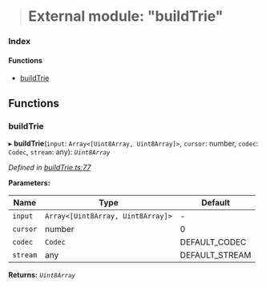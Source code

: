 > # External module: "buildTrie"

### Index

#### Functions

* [buildTrie](_buildtrie_.md#buildtrie)

## Functions

###  buildTrie

▸ **buildTrie**(`input`: `Array<[Uint8Array, Uint8Array]>`, `cursor`: number, `codec`: `Codec`, `stream`: any): *`Uint8Array`*

*Defined in [buildTrie.ts:77](https://github.com/polkadot-js/common/blob/fcdec01/packages/trie-hash/src/buildTrie.ts#L77)*

**Parameters:**

Name | Type | Default |
------ | ------ | ------ |
`input` | `Array<[Uint8Array, Uint8Array]>` | - |
`cursor` | number | 0 |
`codec` | `Codec` |  DEFAULT_CODEC |
`stream` | any |  DEFAULT_STREAM |

**Returns:** *`Uint8Array`*